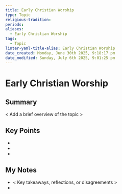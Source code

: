 ```yaml
---
title: Early Christian Worship
type: Topic
religious-tradition: 
periods: 
aliases:
  - Early Christian Worship
tags:
  - Topic
linter-yaml-title-alias: Early Christian Worship
date_created: Monday, June 30th 2025, 9:18:17 pm
date_modified: Sunday, July 6th 2025, 9:01:25 pm
---
```


# Early Christian Worship

## Summary
< Add a brief overview of the topic >

## Key Points
- 
- 
- 

## My Notes
- < Key takeaways, reflections, or disagreements >
- 
